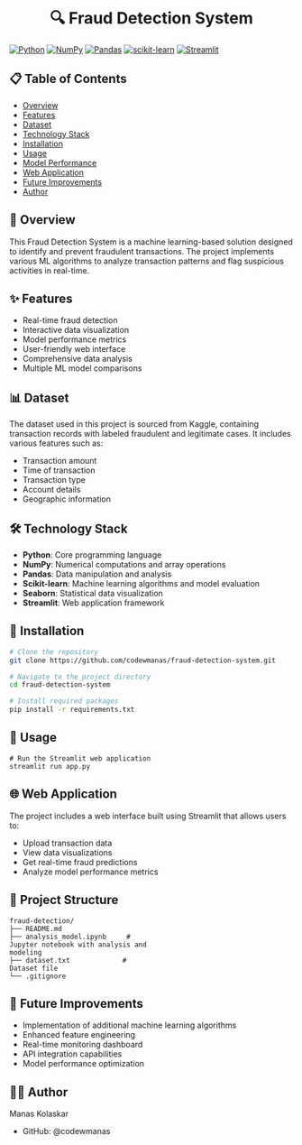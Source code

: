<h1 align ="center"> 🔍 Fraud Detection System </h1>

[![Python](https://img.shields.io/badge/Python-3776AB?style=for-the-badge&logo=python&logoColor=white)](https://www.python.org/)
[![NumPy](https://img.shields.io/badge/Numpy-777BB4?style=for-the-badge&logo=numpy&logoColor=white)](https://numpy.org/)
[![Pandas](https://img.shields.io/badge/Pandas-2C2D72?style=for-the-badge&logo=pandas&logoColor=white)](https://pandas.pydata.org/)
[![scikit-learn](https://img.shields.io/badge/scikit--learn-%23F7931E.svg?style=for-the-badge&logo=scikit-learn&logoColor=white)](https://scikit-learn.org/)
[![Streamlit](https://img.shields.io/badge/Streamlit-FF4B4B?style=for-the-badge&logo=Streamlit&logoColor=white)](https://streamlit.io/)

## 📋 Table of Contents
- [Overview](#overview)
- [Features](#features)
- [Dataset](#dataset)
- [Technology Stack](#technology-stack)
- [Installation](#installation)
- [Usage](#usage)
- [Model Performance](#model-performance)
- [Web Application](#web-application)
- [Future Improvements](#future-improvements)
- [Author](#author)

## 🎯 Overview
This Fraud Detection System is a machine learning-based solution designed to identify and prevent fraudulent transactions. The project implements various ML algorithms to analyze transaction patterns and flag suspicious activities in real-time.

## ✨ Features
- Real-time fraud detection
- Interactive data visualization
- Model performance metrics
- User-friendly web interface
- Comprehensive data analysis
- Multiple ML model comparisons

## 📊 Dataset
The dataset used in this project is sourced from Kaggle, containing transaction records with labeled fraudulent and legitimate cases. It includes various features such as:
- Transaction amount
- Time of transaction
- Transaction type
- Account details
- Geographic information

## 🛠️ Technology Stack
- **Python**: Core programming language
- **NumPy**: Numerical computations and array operations
- **Pandas**: Data manipulation and analysis
- **Scikit-learn**: Machine learning algorithms and model evaluation
- **Seaborn**: Statistical data visualization
- **Streamlit**: Web application framework

## 🚀 Installation
```bash
# Clone the repository
git clone https://github.com/codewmanas/fraud-detection-system.git

# Navigate to the project directory
cd fraud-detection-system

# Install required packages
pip install -r requirements.txt
```
## 🚀 Usage
```
# Run the Streamlit web application
streamlit run app.py
```
## 🌐 Web Application
The project includes a web interface built using Streamlit that allows users to:

- Upload transaction data
- View data visualizations
- Get real-time fraud predictions
- Analyze model performance metrics
## 📁 Project Structure
```
fraud-detection/
├── README.md
├── analysis_model.ipynb     # 
Jupyter notebook with analysis and 
modeling
├── dataset.txt             # 
Dataset file
└── .gitignore
```
## 🔮 Future Improvements
- Implementation of additional machine learning algorithms
- Enhanced feature engineering
- Real-time monitoring dashboard
- API integration capabilities
- Model performance optimization
## 👨‍💻 Author
Manas Kolaskar

- GitHub: @codewmanas